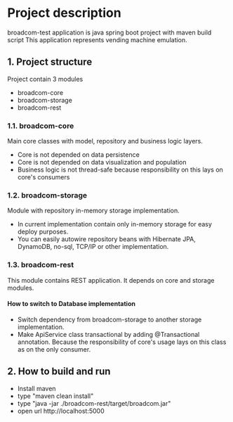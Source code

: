 # Project description

broadcom-test application is java spring boot project with maven build script
This application represents vending machine emulation.

## 1. Project structure
Project contain 3 modules
- broadcom-core
- broadcom-storage
- broadcom-rest
 

### 1.1. broadcom-core
Main core classes with model, repository and business logic layers.

- Core is not depended on data persistence
- Core is not depended on data visualization and population
- Business logic is not thread-safe because responsibility on this lays on core's consumers 

### 1.2. broadcom-storage
Module with repository in-memory storage implementation.
- In current implementation contain only in-memory storage for easy deploy purposes.
- You can easily autowire repository beans with Hibernate JPA, DynamoDB, no-sql, TCP/IP or other implementation.

### 1.3. broadcom-rest
This module contains REST application. It depends on core and storage modules.

#### How to switch to Database implementation 
- Switch dependency from broadcom-storage to another storage implementation.
- Make ApiService class transactional by adding @Transactional annotation. Because the responsibility of core's usage lays on this class as on the only consumer.

## 2. How to build and run
- Install maven
- type "maven clean install"
- type "java -jar ./broadcom-rest/target/broadcom.jar"
- open url http://localhost:5000
